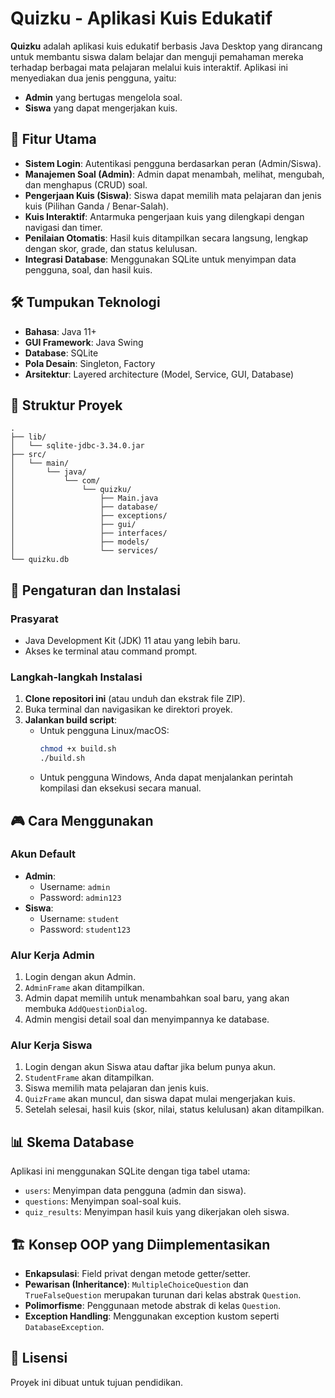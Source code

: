 # Quizku - Aplikasi Kuis Edukatif

**Quizku** adalah aplikasi kuis edukatif berbasis Java Desktop yang dirancang untuk membantu siswa dalam belajar dan menguji pemahaman mereka terhadap berbagai mata pelajaran melalui kuis interaktif. Aplikasi ini menyediakan dua jenis pengguna, yaitu:

- **Admin** yang bertugas mengelola soal.
- **Siswa** yang dapat mengerjakan kuis.

## 🎯 Fitur Utama

- **Sistem Login**: Autentikasi pengguna berdasarkan peran (Admin/Siswa).
- **Manajemen Soal (Admin)**: Admin dapat menambah, melihat, mengubah, dan menghapus (CRUD) soal.
- **Pengerjaan Kuis (Siswa)**: Siswa dapat memilih mata pelajaran dan jenis kuis (Pilihan Ganda / Benar-Salah).
- **Kuis Interaktif**: Antarmuka pengerjaan kuis yang dilengkapi dengan navigasi dan timer.
- **Penilaian Otomatis**: Hasil kuis ditampilkan secara langsung, lengkap dengan skor, grade, dan status kelulusan.
- **Integrasi Database**: Menggunakan SQLite untuk menyimpan data pengguna, soal, dan hasil kuis.

## 🛠️ Tumpukan Teknologi

- **Bahasa**: Java 11+
- **GUI Framework**: Java Swing
- **Database**: SQLite
- **Pola Desain**: Singleton, Factory
- **Arsitektur**: Layered architecture (Model, Service, GUI, Database)

## 📁 Struktur Proyek

```
.
├── lib/
│   └── sqlite-jdbc-3.34.0.jar
├── src/
│   └── main/
│       └── java/
│           └── com/
│               └── quizku/
│                   ├── Main.java
│                   ├── database/
│                   ├── exceptions/
│                   ├── gui/
│                   ├── interfaces/
│                   ├── models/
│                   └── services/
└── quizku.db
```

## 🚀 Pengaturan dan Instalasi

### Prasyarat

- Java Development Kit (JDK) 11 atau yang lebih baru.
- Akses ke terminal atau command prompt.

### Langkah-langkah Instalasi

1.  **Clone repositori ini** (atau unduh dan ekstrak file ZIP).
2.  Buka terminal dan navigasikan ke direktori proyek.
3.  **Jalankan build script**:
    - Untuk pengguna Linux/macOS:
      ```bash
      chmod +x build.sh
      ./build.sh
      ```
    - Untuk pengguna Windows, Anda dapat menjalankan perintah kompilasi dan eksekusi secara manual.

## 🎮 Cara Menggunakan

### Akun Default

- **Admin**:
  - Username: `admin`
  - Password: `admin123`
- **Siswa**:
  - Username: `student`
  - Password: `student123`

### Alur Kerja Admin

1.  Login dengan akun Admin.
2.  `AdminFrame` akan ditampilkan.
3.  Admin dapat memilih untuk menambahkan soal baru, yang akan membuka `AddQuestionDialog`.
4.  Admin mengisi detail soal dan menyimpannya ke database.

### Alur Kerja Siswa

1.  Login dengan akun Siswa atau daftar jika belum punya akun.
2.  `StudentFrame` akan ditampilkan.
3.  Siswa memilih mata pelajaran dan jenis kuis.
4.  `QuizFrame` akan muncul, dan siswa dapat mulai mengerjakan kuis.
5.  Setelah selesai, hasil kuis (skor, nilai, status kelulusan) akan ditampilkan.

## 📊 Skema Database

Aplikasi ini menggunakan SQLite dengan tiga tabel utama:

- `users`: Menyimpan data pengguna (admin dan siswa).
- `questions`: Menyimpan soal-soal kuis.
- `quiz_results`: Menyimpan hasil kuis yang dikerjakan oleh siswa.

## 🏗️ Konsep OOP yang Diimplementasikan

- **Enkapsulasi**: Field privat dengan metode getter/setter.
- **Pewarisan (Inheritance)**: `MultipleChoiceQuestion` dan `TrueFalseQuestion` merupakan turunan dari kelas abstrak `Question`.
- **Polimorfisme**: Penggunaan metode abstrak di kelas `Question`.
- **Exception Handling**: Menggunakan exception kustom seperti `DatabaseException`.

## 📝 Lisensi

Proyek ini dibuat untuk tujuan pendidikan.
